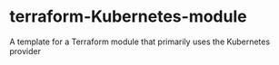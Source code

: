 # terraform-Kubernetes-module

A template for a Terraform module that primarily uses the Kubernetes provider
